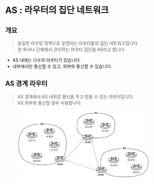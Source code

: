 # AS : 라우터의 집단 네트워크



## 개요&#x20;

> 동일한 라우팅 정책으로 운영되는 라우터들의 집단 네트워크입니다. \
> 한 회사나 단체에서 관리하는 라우터 집단을 AS라고 합니다.&#x20;



* AS 내에는 다수의 라우터가 있습니다.&#x20;
* 내부에서만 통신할 수 있고, 외부와 통신할 수 있습니다.&#x20;



## AS 경계 라우터&#x20;

> AS 경계에서 AS 내외로 통신을 주고 받을 수 있는 라우터입니다. \
> AS 외부와 통신할 경우 사용합니다.

<figure><img src="../../../.gitbook/assets/image.png" alt=""><figcaption></figcaption></figure>
